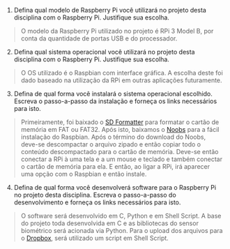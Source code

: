1. Defina qual modelo de Raspberry Pi você utilizará no projeto desta disciplina com o Raspberry Pi. Justifique sua escolha.

> O modelo da Raspberry Pi utilizado no projeto é RPi 3 Model B, por conta da quantidade de portas USB e do processador.

2. Defina qual sistema operacional você utilizará no projeto desta disciplina com o Raspberry Pi. Justifique sua escolha.

> O OS utilizado é o Raspbian com interface gráfica. A escolha deste foi dado baseado na utilização da RPi em outras aplicações futuramente. 

3. Defina de qual forma você instalará o sistema operacional escolhido. Escreva o passo-a-passo da instalação e forneça os links necessários para isto.

> Primeiramente, foi baixado o [SD Formatter](http://www.superdownloads.com.br/download/163/sd-formatter/) para formatar o cartão de memória em FAT ou FAT32. Após isto, baixamos o [Noobs](https://www.raspberrypi.org/downloads/noobs/) para a fácil instalação do Raspbian. Após o término do download do Noobs, deve-se descompactar o arquivo zipado e então copiar todo o conteúdo descompactado para o cartão de memória. Deve-se então conectar a RPi à uma tela e a um mouse e teclado e também conectar o cartão de memória para ela. E então, ao ligar a RPi, irá aparecer uma opção com o Raspbian e  então instale.

4. Defina de qual forma você desenvolverá software para o Raspberry Pi no projeto desta disciplina. Escreva o passo-a-passo do desenvolvimento e forneça os links necessários para isto.

> O software será desenvolvido em C, Python e em Shell Script. A base do projeto toda desenvolvida em C e as bibliotecas do sensor biométrico será acionada via Python. Para o upload dos arquivos para o [Dropbox](https://github.com/andreafabrizi/Dropbox-Uploader), será utilizado um script em Shell Script.
